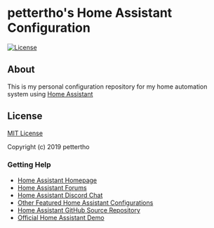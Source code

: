 # pettertho's Home Assistant Configuration

[![License][license-shield]](LICENSE)

## About

This is my personal configuration repository for my home automation system using [Home Assistant][ha-url]

## License

[MIT License](LICENSE.md)

Copyright (c) 2019 pettertho

### Getting Help

* [Home Assistant Homepage](https://home-assistant.io/)
* [Home Assistant Forums](https://community.home-assistant.io/)
* [Home Assistant Discord Chat](https://discord.gg/c5DvZ4e)
* [Other Featured Home Assistant Configurations](https://home-assistant.io/cookbook/)
* [Home Assistant GitHub Source Repository](https://github.com/home-assistant/home-assistant)
* [Official Home Assistant Demo](https://home-assistant.io/demo/)

[ha-url]: https://home-assistant.io/
[license-shield]: https://img.shields.io/github/license/sjabby/home-assistant-config.svg?style=for-the-badge&logo=appveyor

